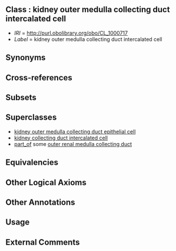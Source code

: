 
## Class : kidney outer medulla collecting duct intercalated cell

 * *IRI* = http://purl.obolibrary.org/obo/CL_1000717
 * *Label* = kidney outer medulla collecting duct intercalated cell

## Synonyms


## Cross-references


## Subsets


## Superclasses

 * [kidney outer medulla collecting duct epithelial cell](../../CL/48/CL_1000548.md)
 * [kidney collecting duct intercalated cell](../../CL/32/CL_1001432.md)
 * [part_of](../../BFO/50/BFO_0000050.md) some [outer renal medulla collecting duct](../../UBERON/86/UBERON_0005186.md)

## Equivalencies


## Other Logical Axioms


## Other Annotations


## Usage


## External Comments

